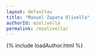 ```yaml
---
layout: defaultau
title: "Manuel Zapata Olivella"
authorId: mzolivella
permalink: /mzolivella/
---
```

{% include loadAuthor.html %}
<script>
    $(document).ready(function(){
        showAuthorBio('{{ page.authorId }}');
   });
</script>